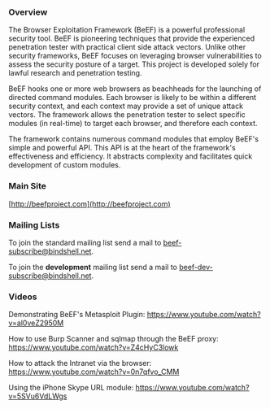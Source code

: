 ### Overview ###

The Browser Exploitation Framework (BeEF) is a powerful professional security tool. BeEF is pioneering techniques that provide the experienced penetration tester with practical client side attack vectors. Unlike other security frameworks, BeEF focuses on leveraging browser vulnerabilities to assess the security posture of a target. This project is developed solely for lawful research and penetration testing.

BeEF hooks one or more web browsers as beachheads for the launching of directed command modules. Each browser is likely to be within a different security context, and each context may provide a set of unique attack vectors. The framework allows the penetration tester to select specific modules (in real-time) to target each browser, and therefore each context.

The framework contains numerous command modules that employ BeEF's simple and powerful API. This API is at the heart of the framework's effectiveness and efficiency. It abstracts complexity and facilitates quick development of custom modules.

### Main Site ###

[http://beefproject.com](http://beefproject.com)

### Mailing Lists ###

To join the standard mailing list send a mail to beef-subscribe@bindshell.net.

To join the **development** mailing list send a mail to beef-dev-subscribe@bindshell.net.

### Videos ###

Demonstrating BeEF's Metasploit Plugin: https://www.youtube.com/watch?v=al0veZ2950M

How to use Burp Scanner and sqlmap through the BeEF proxy: https://www.youtube.com/watch?v=Z4cHyC3lowk

How to attack the Intranet via the browser: https://www.youtube.com/watch?v=0n7qfvo_CMM

Using the iPhone Skype URL module: https://www.youtube.com/watch?v=5SVu6VdLWgs